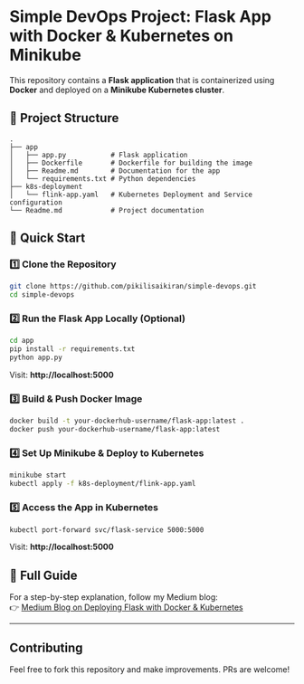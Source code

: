 # Simple DevOps Project: Flask App with Docker & Kubernetes on Minikube  

This repository contains a **Flask application** that is containerized using **Docker** and deployed on a **Minikube Kubernetes cluster**.  

## 📌 Project Structure  

```
.
├── app
│   ├── app.py           # Flask application
│   ├── Dockerfile       # Dockerfile for building the image
│   ├── Readme.md        # Documentation for the app
│   └── requirements.txt # Python dependencies
├── k8s-deployment
│   └── flink-app.yaml   # Kubernetes Deployment and Service configuration
└── Readme.md            # Project documentation
```

## 🚀 Quick Start  

### 1️⃣ Clone the Repository  
```sh
git clone https://github.com/pikilisaikiran/simple-devops.git 
cd simple-devops  
```

### 2️⃣ Run the Flask App Locally (Optional)  
```sh
cd app  
pip install -r requirements.txt  
python app.py  
```
Visit: **http://localhost:5000**  

### 3️⃣ Build & Push Docker Image  
```sh
docker build -t your-dockerhub-username/flask-app:latest .  
docker push your-dockerhub-username/flask-app:latest  
```

### 4️⃣ Set Up Minikube & Deploy to Kubernetes  
```sh
minikube start  
kubectl apply -f k8s-deployment/flink-app.yaml  
```

### 5️⃣ Access the App in Kubernetes  
```sh
kubectl port-forward svc/flask-service 5000:5000  
```
Visit: **http://localhost:5000**  

## 📖 Full Guide  
For a step-by-step explanation, follow my Medium blog:  
👉 [Medium Blog on Deploying Flask with Docker & Kubernetes](https://saikiranpikili.medium.com/devops-project-to-refresh-the-basic-concepts-ce8b624c2db4)  

---

## **Contributing**  
Feel free to fork this repository and make improvements. PRs are welcome!  


